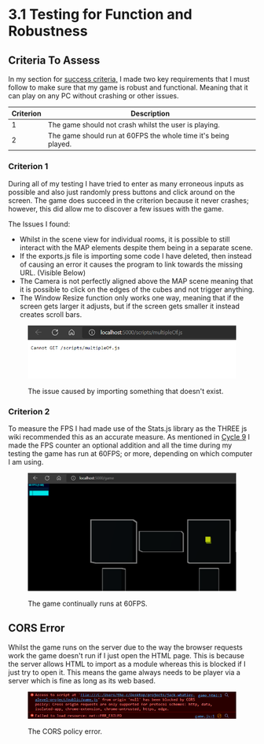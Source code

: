 # 3.1 Testing for Function and Robustness

## Criteria To Assess

In my section for [success criteria,](../1-analysis/1.5-success-criteria.md) I made two key requirements that I must follow to make sure that my game is robust and functional. Meaning that it can play on any PC without crashing or other issues.

| Criterion | Description                                                    |
| --------- | -------------------------------------------------------------- |
| 1         | The game should not crash whilst the user is playing.          |
| 2         | The game should run at 60FPS the whole time it's being played. |

### Criterion 1

During all of my testing I have tried to enter as many erroneous inputs as possible and also just randomly press buttons and click around on the screen. The game does succeed in the criterion because it never crashes; however, this did allow me to discover a few issues with the game.

The Issues I found:

* Whilst in the scene view for individual rooms, it is possible to still interact with the MAP elements despite them being in a separate scene.
* If the exports.js file is importing some code I have deleted, then instead of causing an error it causes the program to link towards the missing URL. (Visible Below)
* The Camera is not perfectly aligned above the MAP scene meaning that it is possible to click on the edges of the cubes and not trigger anything.
* The Window Resize function only works one way, meaning that if the screen gets larger it adjusts, but if the screen gets smaller it instead creates scroll bars.

<figure><img src="../.gitbook/assets/image (2) (4).png" alt=""><figcaption><p>The issue caused by importing something that doesn't exist.</p></figcaption></figure>

### Criterion 2

To measure the FPS I had made use of the Stats.js library as the THREE js wiki recommended this as an accurate measure. As mentioned in [Cycle 9](../design-and-development/cycle-9-final-patch.md#development) I made the FPS counter an optional addition and all the time during my testing the game has run at 60FPS; or more, depending on which computer I am using.

<figure><img src="../.gitbook/assets/image (13).png" alt=""><figcaption><p>The game continually runs at 60FPS.</p></figcaption></figure>

## CORS Error

Whilst the game runs on the server due to the way the browser requests work the game doesn't run if I just open the HTML page. This is because the server allows HTML to import as a module whereas this is blocked if I just try to open it. This means the game always needs to be player via a server which is fine as long as its web based.

<figure><img src="../.gitbook/assets/image (3).png" alt=""><figcaption><p>The CORS policy error.</p></figcaption></figure>

